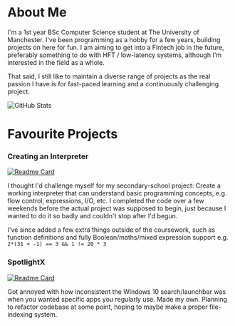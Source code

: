 # About Me
I'm a 1st year BSc Computer Science student at The University of Manchester. I've been programming as a hobby for a few years, building projects on here for fun. I am aiming to get into a Fintech job in the future, preferably something to do with HFT / low-latency systems, although I'm interested in the field as a whole.

That said, I still like to maintain a diverse range of projects as the real passion I have is for fast-paced learning and a continuously challenging project.


![GitHub Stats](https://github-readme-stats.vercel.app/api?username=TorinFelton&show_icons=true&bg_color=0,1abc9c,2ecc71&text_color=34495e&hide_border=true&title_color=34495e&icon_color=34495e&hide_rank=true)


# Favourite Projects

### Creating an Interpreter
[![Readme Card](https://github-readme-stats.vercel.app/api/pin/?username=TorinFelton&repo=NEA_ProgrammingLanguage&bg_color=0,1abc9c,2ecc71&text_color=34495e&hide_border=true&title_color=34495e&icon_color=34495e)](https://github.com/TorinFelton/NEA_ProgrammingLanguage)

I thought I'd challenge myself for my secondary-school project: Create a working interpreter that can understand basic programming concepts, e.g. flow control, expressions, I/O, etc.
I completed the code over a few weekends before the actual project was supposed to begin, just because I wanted to do it so badly and couldn't stop after I'd begun.

I've since added a few extra things outside of the coursework, such as function definitions and fully Boolean/maths/mixed expression support e.g. `2*(31 + -1) == 3 && 1 != 20 * 3`

### SpotlightX
[![Readme Card](https://github-readme-stats.vercel.app/api/pin/?username=TorinFelton&repo=SpotlightX&bg_color=0,1abc9c,2ecc71&text_color=34495e&hide_border=true&title_color=34495e&icon_color=34495e)](https://github.com/TorinFelton/SpotlightX)

Got annoyed with how inconsistent the Windows 10 search/launchbar was when you wanted specific apps you regularly use. Made my own. Planning to refactor codebase at some point, hoping to maybe make a proper file-indexing system. 
